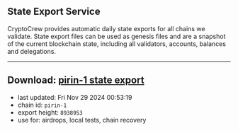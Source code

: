 ## State Export Service
CryptoCrew provides automatic daily state exports for all chains we validate. State export files can be used as genesis files and are a snapshot of the current blockchain state, including all validators, accounts, balances and delegations.

---
**Download: [pirin-1 state export](https://dl-eu2.ccvalidators.com/SERVICE/nolus/pirin-1_export_8938953.json)**
---

- last updated: Fri Nov 29 2024 00:53:19
- chain id: `pirin-1`
- export height: `8938953`
- use for: airdrops, local tests, chain recovery
